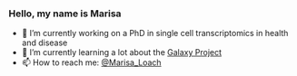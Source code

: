 ### Hello, my name is Marisa

- 🔭 I’m currently working on a PhD in single cell transcriptomics in health and disease 
- 🌱 I’m currently learning a lot about the [Galaxy Project](https://galaxyproject.org/) 
- 📫 How to reach me: [@Marisa_Loach](https://twitter.com/Marisa_Loach)
